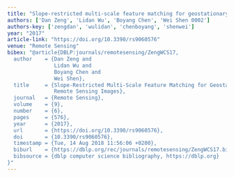 ```yaml
---
title: "Slope-restricted multi-scale feature matching for geostationary satellite remote sensing images"
authors: ['Dan Zeng', 'Lidan Wu', 'Boyang Chen', 'Wei Shen 0002']
authors-key: ['zengdan', 'wulidan', 'chenboyang', 'shenwei']
year: "2017"
article-link: "https://doi.org/10.3390/rs9060576"
venue: "Remote Sensing"
bibex: "@article{DBLP:journals/remotesensing/ZengWCS17,
  author    = {Dan Zeng and
               Lidan Wu and
               Boyang Chen and
               Wei Shen},
  title     = {Slope-Restricted Multi-Scale Feature Matching for Geostationary Satellite
               Remote Sensing Images},
  journal   = {Remote Sensing},
  volume    = {9},
  number    = {6},
  pages     = {576},
  year      = {2017},
  url       = {https://doi.org/10.3390/rs9060576},
  doi       = {10.3390/rs9060576},
  timestamp = {Tue, 14 Aug 2018 11:56:06 +0200},
  biburl    = {https://dblp.org/rec/journals/remotesensing/ZengWCS17.bib},
  bibsource = {dblp computer science bibliography, https://dblp.org}
}"
---
```

